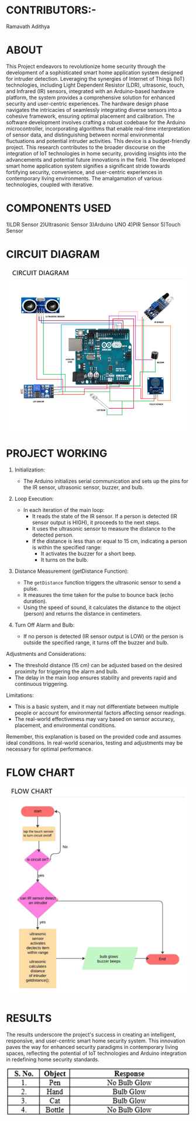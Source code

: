 # CONTRIBUTORS:-
Ramavath Adithya


# ABOUT
This Project endeavors to revolutionize home security through the development of a sophisticated smart home application system designed for intruder detection. Leveraging the synergies of Internet of Things (IoT) technologies, including Light Dependent Resistor (LDR), ultrasonic, touch, and Infrared (IR) sensors, integrated with an Arduino-based hardware platform, the system provides a comprehensive solution for enhanced security and user-centric experiences.
The hardware design phase navigates the intricacies of seamlessly integrating diverse sensors into a cohesive framework, ensuring optimal placement and calibration. The software development involves crafting a robust codebase for the Arduino microcontroller, incorporating algorithms that enable real-time interpretation of sensor data, and distinguishing between normal environmental fluctuations and potential intruder activities. This device is a budget-friendly project.
This research contributes to the broader discourse on the integration of IoT technologies in home security, providing insights into the advancements and potential future innovations in the field. The developed smart home application system signifies a significant stride towards fortifying security, convenience, and user-centric experiences in contemporary living environments. The amalgamation of various technologies, coupled with iterative. 
# COMPONENTS USED
1)LDR Sensor
2)Ultrasonic Sensor
3)Arduino UNO
4)PIR Sensor
5)Touch Sensor
# CIRCUIT DIAGRAM
![CIRCUIT DIAG](https://github.com/ramavath1010/smart-home-intrusuion-system/blob/main/smart-home-intrusuion-system/Circut%20Diagram.png)
# PROJECT WORKING
1. Initialization:
   - The Arduino initializes serial communication and sets up the pins for the IR sensor, ultrasonic sensor, buzzer, and bulb.

2. Loop Execution:
   - In each iteration of the main loop:
     - It reads the state of the IR sensor. If a person is detected (IR sensor output is HIGH), it proceeds to the next steps.
     - It uses the ultrasonic sensor to measure the distance to the detected person.
     - If the distance is less than or equal to 15 cm, indicating a person is within the specified range:
       - It activates the buzzer for a short beep.
       - It turns on the bulb.

3. Distance Measurement (getDistance Function):
   - The `getDistance` function triggers the ultrasonic sensor to send a pulse.
   - It measures the time taken for the pulse to bounce back (echo duration).
   - Using the speed of sound, it calculates the distance to the object (person) and returns the distance in centimeters.

4. Turn Off Alarm and Bulb:
   - If no person is detected (IR sensor output is LOW) or the person is outside the specified range, it turns off the buzzer and bulb.

Adjustments and Considerations:
- The threshold distance (15 cm) can be adjusted based on the desired proximity for triggering the alarm and bulb.
- The delay in the main loop ensures stability and prevents rapid and continuous triggering.




Limitations:
- This is a basic system, and it may not differentiate between multiple people or account for environmental factors affecting sensor readings.
- The real-world effectiveness may vary based on sensor accuracy, placement, and environmental conditions.

Remember, this explanation is based on the provided code and assumes ideal conditions. In real-world scenarios, testing and adjustments may be necessary for optimal performance.

# FLOW CHART
![Blank board](https://github.com/ramavath1010/smart-home-intrusuion-system/blob/main/smart-home-intrusuion-system/Flow%20chart.png)

# RESULTS
The results underscore the project's success in creating an intelligent, responsive, and user-centric smart home security system. This innovation paves the way for enhanced security paradigms in contemporary living spaces, reflecting the potential of IoT technologies and Arduino integration in redefining home security standards.

![image](https://github.com/ramavath1010/smart-home-intrusuion-system/blob/main/smart-home-intrusuion-system/Result.png)
